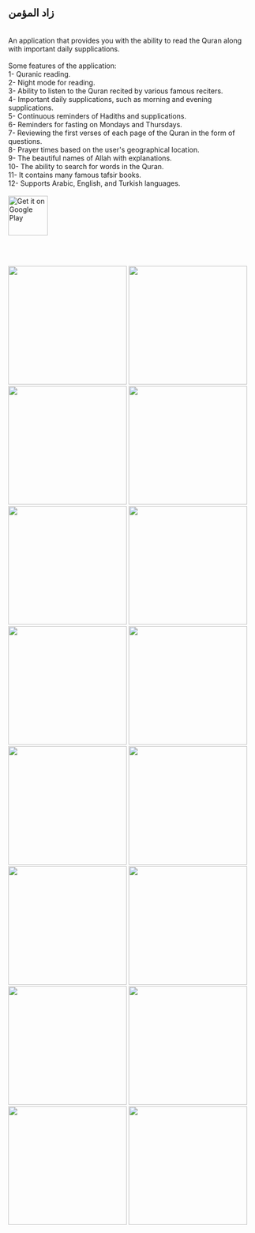 ## زاد المؤمن
</br>An application that provides you with the ability to read the Quran along with important daily supplications.
</br></br>Some features of the application:
</br>1- Quranic reading.
</br>2- Night mode for reading.
</br>3- Ability to listen to the Quran recited by various famous reciters.
</br>4- Important daily supplications, such as morning and evening supplications.
</br>5- Continuous reminders of Hadiths and supplications.
</br>6- Reminders for fasting on Mondays and Thursdays.
</br>7- Reviewing the first verses of each page of the Quran in the form of questions.
</br>8- Prayer times based on the user's geographical location.
</br>9- The beautiful names of Allah with explanations.
</br>10- The ability to search for words in the Quran.
</br>11- It contains many famous tafsir books.
</br>12- Supports Arabic, English, and Turkish languages.
</br></br>
<a href="https://play.google.com/store/apps/details?id=com.ahmet.zad_almumin">
  <img src="https://play.google.com/intl/en_us/badges/images/generic/en_badge_web_generic.png" alt="Get it on Google Play" height="80">
</a>

</br></br>
<div display: flex>
  <img src="https://user-images.githubusercontent.com/96287253/236660505-5055479c-42b6-47d8-a2c5-29c3dc64dbf1.png"width="240">
  <img src="https://user-images.githubusercontent.com/96287253/236660509-7034163e-e001-4a9d-ad9e-17e9a314bf83.png" width="240" >
  <img src="https://user-images.githubusercontent.com/96287253/236660510-e18bcf0f-924d-4d99-bf42-691018cfe931.png" width="240" >
  <img src="https://user-images.githubusercontent.com/96287253/236660512-e56349b3-0fec-455e-9faa-970b33e806b7.png" width="240" >
  <img src="https://user-images.githubusercontent.com/96287253/236660513-7c4628af-a0ed-4e1e-968f-9505137fe25a.png" width="240" >
  <img src="https://user-images.githubusercontent.com/96287253/236660514-d5f488dc-ad1f-4558-864b-4a5326876348.png" width="240" >
  <img src="https://user-images.githubusercontent.com/96287253/236660516-5c652431-0954-4792-99aa-0cbaf05cd699.png" width="240" >
  <img src="https://user-images.githubusercontent.com/96287253/236660517-572f3bb9-549f-409e-afa3-fa0b658db863.png" width="240" >
  <img src="https://user-images.githubusercontent.com/96287253/236660519-09517895-19d9-4858-b209-bb08f3e750da.png" width="240" >
  <img src="https://user-images.githubusercontent.com/96287253/236660521-6c7191da-3fa4-4e2f-bc53-31bd81211756.png" width="240" >
  <img src="https://user-images.githubusercontent.com/96287253/236660522-9b094e57-7f2c-4435-9020-d09324f3256d.png" width="240" >
  <img src="https://user-images.githubusercontent.com/96287253/236660523-28f10df5-c054-42bc-96ae-4252d443865b.png" width="240" >
  <img src="https://user-images.githubusercontent.com/96287253/236660524-9616af3f-82a3-4bf2-99e1-7ce25dd0273b.png" width="240" >
  <img src="https://user-images.githubusercontent.com/96287253/236660525-39d3a6d7-9db4-4e79-b452-b8a4ddade266.png" width="240" >
  <img src="https://user-images.githubusercontent.com/96287253/236660527-56a0ef23-f852-4a3f-abbe-9989dde928a8.png" width="240" >
  <img src="https://github.com/ahmetbasmaci/zad_almumin-Mobil_App/assets/96287253/b849ff9a-8142-4d4d-b229-2d9a7bfdb82a" width="240" >
</div>






